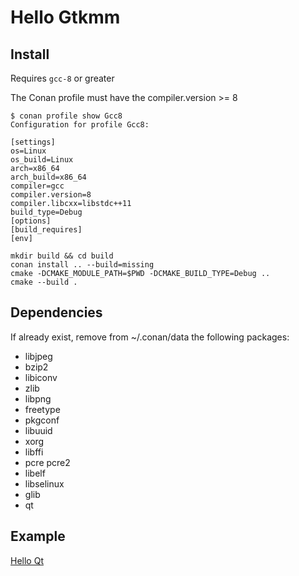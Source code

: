 # Hello Gtkmm

## Install

Requires `gcc-8` or greater

The Conan profile must have the compiler.version >= 8

```shell
$ conan profile show Gcc8
Configuration for profile Gcc8:

[settings]
os=Linux
os_build=Linux
arch=x86_64
arch_build=x86_64
compiler=gcc
compiler.version=8
compiler.libcxx=libstdc++11
build_type=Debug
[options]
[build_requires]
[env]
```


```shell
mkdir build && cd build
conan install .. --build=missing
cmake -DCMAKE_MODULE_PATH=$PWD -DCMAKE_BUILD_TYPE=Debug ..
cmake --build .
```


## Dependencies

If already exist, remove from ~/.conan/data the following packages:

- libjpeg
- bzip2
- libiconv
- zlib
- libpng
- freetype
- pkgconf
- libuuid
- xorg
- libffi
- pcre pcre2
- libelf
- libselinux
- glib
- qt

## Example 

[Hello Qt](https://doc.qt.io/archives/3.3/tutorial1-01.html)
